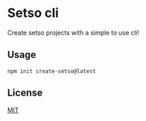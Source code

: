 # Setso cli

Create setso projects with a simple to use cli!

## Usage

```shell
npm init create-setso@latest
```

## License

[MIT](./LICENSE)
